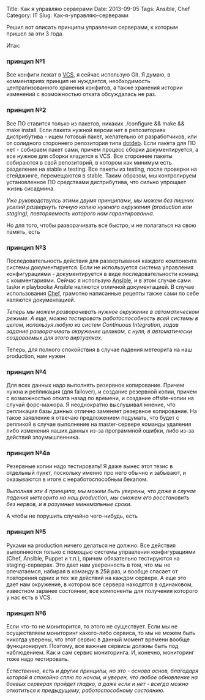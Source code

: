 Title: Как я управляю серверами
Date: 2013-09-05
Tags:   Ansible, Chef
Category: IT
Slug: Как-я-управляю-серверами

Решил вот описать принципы управления серверами, к которым пришел за эти 3 года.

Итак:

### принцип №1
Все конфиги лежат в [VCS](http://en.wikipedia.org/wiki/Revision_control), я сейчас использую Git.
Я думаю, в комментариях принцип не нуждается, необходимость централизованного
хранения конфигов, а также хранения истории изменений с возможностью отката обсуждалась не раз.

### принцип №2
Все ПО ставится только из пакетов, никаких ./configure && make && make install.
Если пакета нужной версии нет в репозиториях дистрибутива - ищем готовый пакет, желательно
от разработчиков, или от солидного стороннего репозитория типа [dotdeb](http://www.dotdeb.org/). Если пакета для ПО нет - собираем пакет сами,
причем процесс сборки документируется, а все нужное для сборки кладется в VCS.
Все сторонние пакеты собираются в свой репозиторий, в котором как минимум есть разделение на stable и testing.
Все пакеты из testing, после проверки на стейджинге, перемещаются в stable.
Таким образом, мы контролируем установленное ПО средствами дистрибутива, что сильно упрощает жизнь сисадмина.

*Уже руководствуясь этими двумя принципами, мы можем без лишних усилий развернуть точную копию нужного окружения
(production или staging), повторяемость которого нам гарантированна.*

Но для того, чтобы разворачивать все быстро, и не полагаться на свою память, есть

### принцип №3
Последовательность действия для развертывания каждого компонента системы документируется.
Если не используется система управления конфигурациями - документируется в виде последовательности
команд с комментариями. Сейчас я использую [Ansible](http://www.ansibleworks.com/), и в этом случае сами taskи и playbookи Ansible
являются отличной документацией. В случае использования [Chef](http://www.opscode.com/chef/), грамотно написанные рецепты также
сами по себе являются документацией.

*Теперь мы можем разворачивать нужное окружение в автоматическом режиме.
А еще, можно тестировать работоспособность всей системы в целом, используя любую
из систем Continuous Integration, задав задание разворачивать окружение целиком, с нуля,
в автоматически создаваемых для этого виртуалках.*

Теперь, для полного спокойствия в случае падения метеорита на наш production, нам нужен

### принцип №4
Для всех данных надо выполнять резервное копирование. Причем нужна и репликация (для failover), и создание резервной копии,
причем с возможностью отката назад по времени, и создание offsite-копии на случай форс-мажора.
Я неоднократно выслушивал мнение, что репликация базы данных отлично заменяет
резервное копирование. На такое заявление я отвечаю предложением подумать, что будет с репликой в случае
выполнение на master-сервере команды удаления либо изменения наших данных из-за программной ошибки, либо из-за
действий злоумышленника.

### принцип №4а
Резервные копии надо тестировать!
Я даже вынес этот тезис в отдельный пункт, поскольку именно про него обычно и забывают,
и оказываются в итоге с неработоспособным бекапом.

*Выполняя эти 4 принципа, мы можем быть уверены, что даже в случае падения метеорита на наш production,
мы сможем его восстановить без нервов, и в разумные минимальные сроки.*

А чтобы не порушить случайно чего-нибудь, есть

### принцип №5
Руками на production ничего делаться не должно. Все действия выполняются только с помощью системы управления конфигурациями
(Chef, Ansible, Puppet и т.п.), причем обязательно тестируются на staging-серверах. Это дает нам уверенность в том, что
мы не опечатаемся, набирая в команду в 25й раз, и вообще спасает от повторения одних и тех же действий на каждом сервере.
А еще это дает нам окружение, в котором все сервера находятся в одинаковом, известном заранее состоянии, все
компоненты для получения которого у нас есть в VCS.

### принцип  №6
Если что-то не мониторится, то этого не существует. Если мы не осуществляем мониторинг какого-либо сервиса,
то мы не можем быть никогда уверены, что этот сервис в данный момент времени вообще функционирует.
Поэтому, все важные сервисы должны быть под наблюдением. Как и сам сервис мониторинга.
И, конечно, мониторинг тоже надо тестировать.


*Естественно, есть и другие принципы, но это - основа основ, благодаря которой я спокойно сплю по ночам,
и уверен, что любое обновление на боевых серверах пройдет гладко, а даже если и нет - всегда
можно откатиться к предыдущему, работоспособному состоянию.*
